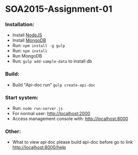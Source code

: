 # SOA2015-Assignment-01

### Installation:
 - Install [NodeJS](https://nodejs.org/en/) 
 - Install [MongoDB](https://www.mongodb.org/downloads "mongoDB")
 - Run: `npm install -g gulp`
 - Run: `npm install`
 - Run MongoDB 
 - Run: `gulp add-sample-data` to install db
 
### Build:
 - Build "Api-doc run" `gulp create-api-doc`

### Start system:
 - Run: `node run-server.js`
 - For normal user: [http://localhost:2000](http://localhost:2000)
 - Access management console with: [http://localhost:8000](http://localhost:8000)
 
### Other:
 - What to view api doc please build api-doc before go to link [http://localhost:8000/help](http://localhost:8000/help)